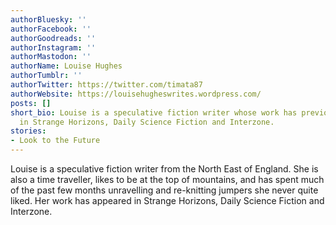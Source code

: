 ```yaml
---
authorBluesky: ''
authorFacebook: ''
authorGoodreads: ''
authorInstagram: ''
authorMastodon: ''
authorName: Louise Hughes
authorTumblr: ''
authorTwitter: https://twitter.com/timata87
authorWebsite: https://louisehugheswrites.wordpress.com/
posts: []
short_bio: Louise is a speculative fiction writer whose work has previously appeared
  in Strange Horizons, Daily Science Fiction and Interzone.
stories:
- Look to the Future
---
```


Louise is a speculative fiction writer from the North East of England. She is also a time traveller, likes to be at the top of mountains, and has spent much of the past few months unravelling and re-knitting jumpers she never quite liked. Her work has appeared in Strange Horizons, Daily Science Fiction and Interzone.